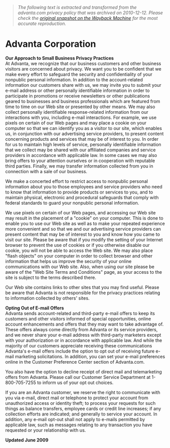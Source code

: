 > *The following text is extracted and transformed from the advanta.com privacy policy that was archived on 2010-12-12. Please check the [original snapshot on the Wayback Machine](https://web.archive.org/web/20101212025212id_/http%3A//www.advanta.com/Privacy-Popup.html) for the most accurate reproduction.*

# Advanta Corporation

**Our Approach to Small Business Privacy Practices**  
At Advanta, we recognize that our business customers and other business visitors are concerned about privacy. We want you to be confident that we make every effort to safeguard the security and confidentiality of your nonpublic personal information. In addition to the account-related information our customers share with us, we may invite you to submit your e-mail address or other personally identifiable information in order to participate in promotions or receive newsletters or other publications geared to businesses and business professionals which are featured from time to time on our Web site or presented by other means. We may also collect personally identifiable response-related information from our interactions with you, including e-mail interactions. For example, we use pixels on certain of our Web pages and may place a cookie on your computer so that we can identify you as a visitor to our site, which enables us, in conjunction with our advertising service providers, to present content concerning products and services that may be of interest to you. In order for us to maintain high levels of service, personally identifiable information that we collect may be shared with our affiliated companies and service providers in accordance with applicable law. In some cases we may also bring offers to your attention ourselves or in cooperation with reputable third parties. Finally, we may transfer information collected from you in connection with a sale of our business.

We make a concerted effort to restrict access to nonpublic personal information about you to those employees and service providers who need to know that information to provide products or services to you, and to maintain physical, electronic and procedural safeguards that comply with federal standards to guard your nonpublic personal information. 

We use pixels on certain of our Web pages, and accessing our Web site may result in the placement of a "cookie" on your computer. This is done to enable you to use our Web site as well as to make your repeated experience more convenient and so that we and our advertising service providers can present content that may be of interest to you and know how you came to visit our site. Please be aware that if you modify the setting of your Internet browser to prevent the use of cookies or if you otherwise disable our cookie, you will not be able to access the Web site. We may also place "flash objects" on your computer in order to collect browser and other information that helps us improve the security of your online communications with our Web site. Also, when using our site please be aware of the "Web Site Terms and Conditions" page, as your access to the site is subject to the terms described there. 

Our Web site contains links to other sites that you may find useful. Please be aware that Advanta is not responsible for the privacy practices relating to information collected by others' sites. 

**Opting Out of E-mail Offers**  
Advanta sends account-related and third-party e-mail offers to keep its customers and other visitors informed of special opportunities, online account enhancements and offers that they may want to take advantage of. These offers always come directly from Advanta or its service providers, and we never share your e-mail address with third-party marketers except with your authorization or in accordance with applicable law. And while the majority of our customers appreciate receiving these communications Advanta's e-mail offers include the option to opt out of receiving future e-mail marketing solicitations. In addition, you can set your e-mail preferences online in the Customer Preference Center section of Advanta.com. 

You also have the option to decline receipt of direct mail and telemarketing offers from Advanta. Please call our Customer Service Department at 1-800-705-7255 to inform us of your opt out choices. 

If you are an Advanta customer, we reserve the right to communicate with you via e-mail, direct mail or telephone to protect your account from unauthorized access or identity theft; to process your requests for such things as balance transfers, employee cards or credit line increases; if any collection efforts are indicated; and generally to service your account. In addition, any e-mail opt-out shall not apply to e-mails permitted by applicable law, such as messages relating to any transaction you have requested or your relationship with us.

**Updated June 2009**
